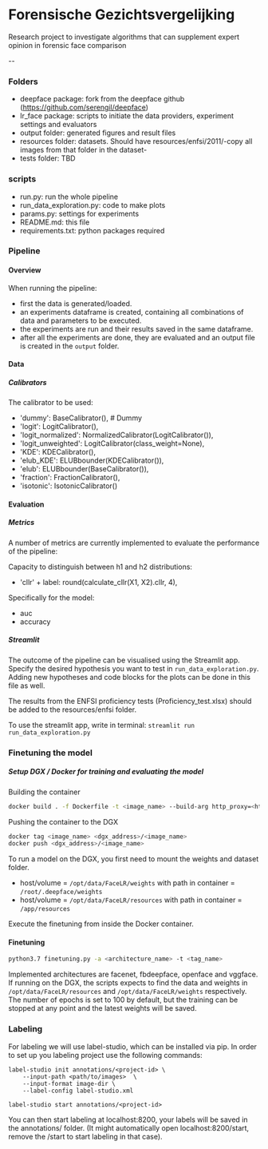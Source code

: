 Forensische Gezichtsvergelijking
=======
Research project to investigate algorithms that can supplement expert opinion in forensic face comparison

--

### Folders
- deepface package: fork from the deepface github (https://github.com/serengil/deepface)
- lr_face package: scripts to initiate the data providers, experiment settings and evaluators
- output folder: generated figures and result files
- resources folder: datasets. Should have resources/enfsi/2011/-copy all images from that folder in the dataset-
- tests folder: TBD
### scripts
- run.py: run the whole pipeline
- run_data_exploration.py: code to make plots
- params.py: settings for experiments
- README.md: this file
- requirements.txt: python packages required


### Pipeline
#### Overview
When running the pipeline:
- first the data is generated/loaded.
- an experiments dataframe is created, containing all combinations of data and parameters to be executed.
- the experiments are run and their results saved in the same dataframe.
- after all the experiments are done, they are evaluated and an output file is created in the `output` folder.

#### Data

##### Calibrators
The calibrator to be used:
- 'dummy': BaseCalibrator(), # Dummy
- 'logit': LogitCalibrator(),
- 'logit_normalized': NormalizedCalibrator(LogitCalibrator()),
- 'logit_unweighted': LogitCalibrator(class_weight=None),
- 'KDE': KDECalibrator(),
- 'elub_KDE': ELUBbounder(KDECalibrator()),
- 'elub': ELUBbounder(BaseCalibrator()),
- 'fraction': FractionCalibrator(),
- 'isotonic': IsotonicCalibrator()

#### Evaluation
##### Metrics
A number of metrics are currently implemented to evaluate the performance of the pipeline:

Capacity to distinguish between h1 and h2 distributions:
- 'cllr' + label: round(calculate_cllr(X1, X2).cllr, 4),

Specifically for the model:
- auc
- accuracy

##### Streamlit
The outcome of the pipeline can be visualised using the Streamlit app. Specify the desired hypothesis you want to test in `run_data_exploration.py`. Adding new hypotheses and code blocks for the plots can be done in this file as well.

The results from the ENFSI proficiency tests (Proficiency_test.xlsx) should be 
added to the resources/enfsi folder.

To use the streamlit app, write in terminal: `streamlit run run_data_exploration.py`

### Finetuning the model
##### Setup DGX / Docker for training and evaluating the model

Building the container
```bash
docker build . -f Dockerfile -t <image_name> --build-arg http_proxy=<http_proxy_value>
```

Pushing the container to the DGX
```bash
docker tag <image_name> <dgx_address>/<image_name>
docker push <dgx_address>/<image_name>
```

To run a model on the DGX, you first need to mount the weights and dataset folder. 
- host/volume = `/opt/data/FaceLR/weights` with path in container = `/root/.deepface/weights`
- host/volume = `/opt/data/FaceLR/resources` with path in container = `/app/resources`

Execute the finetuning from inside the Docker container.

#### Finetuning
```bash
python3.7 finetuning.py -a <architecture_name> -t <tag_name>
```
Implemented architectures are facenet, fbdeepface, openface and vggface. If running on the DGX, the scripts expects to 
find the data and weights in `/opt/data/FaceLR/resources` and `/opt/data/FaceLR/weights` respectively. The number of 
epochs is set to 100 by default, but the training can be stopped at any point and the latest weights will be saved.

### Labeling

For labeling we will use label-studio, which can be installed via pip. In order to set up you labeling project 
use the following commands: 

```
label-studio init annotations/<project-id> \          
    --input-path <path/to/images>  \
    --input-format image-dir \
    --label-config label-studio.xml

label-studio start annotations/<project-id>
```

You can then start labeling at localhost:8200, your labels will be saved in the annotations/<project-id> folder. 
(It might automatically open localhost:8200/start, remove the /start to start labeling in that case). 

